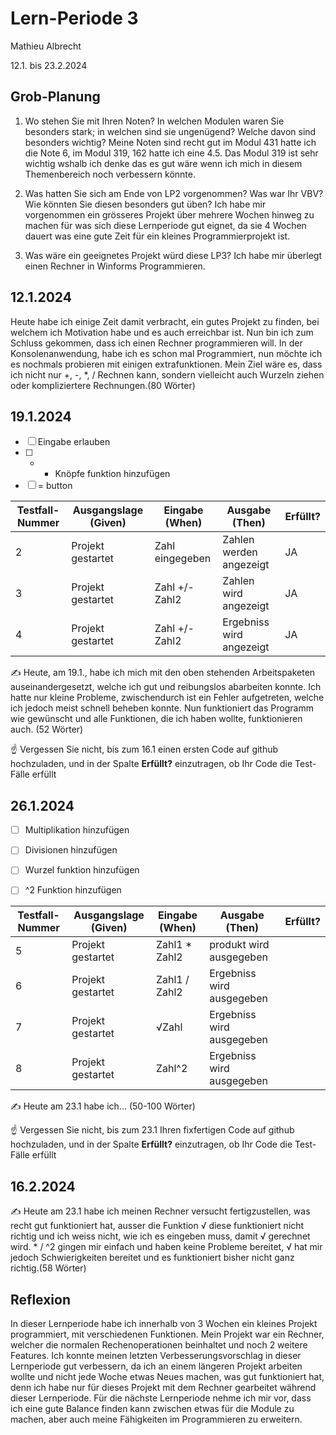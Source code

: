 # Lern-Periode 3

Mathieu Albrecht

12.1. bis 23.2.2024

## Grob-Planung

1. Wo stehen Sie mit Ihren Noten? In welchen Modulen waren Sie besonders stark; in welchen sind sie ungenügend? Welche davon sind besonders wichtig?
Meine Noten sind recht gut im Modul 431 hatte ich die Note 6, im Modul 319, 162 hatte ich eine 4.5. Das Modul 319 ist sehr wichtig wshalb ich denke das es gut wäre wenn ich mich in diesem Themenbereich noch verbessern könnte.

2. Was hatten Sie sich am Ende von LP2 vorgenommen? Was war Ihr VBV? Wie könnten Sie diesen besonders gut üben?
Ich habe mir vorgenommen ein grösseres Projekt über mehrere Wochen hinweg zu machen für was sich diese Lernperiode gut eignet, da sie 4 Wochen dauert was eine gute Zeit für ein kleines Programmierprojekt ist.

3. Was wäre ein geeignetes Projekt würd diese LP3?
Ich habe mir überlegt einen Rechner in Winforms Programmieren.

## 12.1.2024

Heute habe ich einige Zeit damit verbracht, ein gutes Projekt zu finden, bei welchem ich Motivation habe und es auch erreichbar ist. Nun bin ich zum Schluss gekommen, dass ich einen Rechner programmieren will. In der Konsolenanwendung, habe ich es schon mal Programmiert, nun möchte ich es nochmals probieren mit einigen extrafunktionen. Mein Ziel wäre es, dass ich nicht nur +, -, *, / Rechnen kann, sondern vielleicht auch Wurzeln ziehen oder kompliziertere Rechnungen.(80 Wörter)

## 19.1.2024

- [ ] Eingabe erlauben
- [ ] + - Knöpfe funktion hinzufügen
- [ ] = button

| Testfall-Nummer | Ausgangslage (Given) | Eingabe (When)   | Ausgabe (Then)           | Erfüllt? |
| --------------- | -------------------- | -----------------| ------------------------ | -------- |
| 2               |Projekt gestartet     |  Zahl eingegeben |Zahlen werden angezeigt   |  JA      |
| 3               |Projekt gestartet     |  Zahl +/- Zahl2  |Zahlen wird angezeigt     |  JA      |
| 4               |Projekt gestartet     |  Zahl +/- Zahl2  |Ergebniss wird angezeigt  |  JA      |

✍️ Heute, am 19.1., habe ich mich mit den oben stehenden Arbeitspaketen auseinandergesetzt, welche ich gut und reibungslos abarbeiten konnte. Ich hatte nur kleine Probleme, zwischendurch ist ein Fehler aufgetreten, welche ich jedoch meist schnell beheben konnte. Nun funktioniert das Programm wie gewünscht und alle Funktionen, die ich haben wollte, funktionieren auch. (52 Wörter)

☝️ Vergessen Sie nicht, bis zum 16.1 einen ersten Code auf github hochzuladen, und in der Spalte **Erfüllt?** einzutragen, ob Ihr Code die Test-Fälle erfüllt

## 26.1.2024

- [ ] Multiplikation hinzufügen
- [ ] Divisionen hinzufügen
- [ ] Wurzel funktion hinzufügen
- [ ] ^2 Funktion hinzufügen


| Testfall-Nummer | Ausgangslage (Given)                                         | Eingabe (When)              | Ausgabe (Then) | Erfüllt? |
| --------------- | ------------------------------------------------------------ | --------------------------- | ------------------------- | -------- |
| 5               |  Projekt gestartet                                           |  Zahl1 * Zahl2              | produkt wird ausgegeben   |          |
| 6               | Projekt gestartet                                            | Zahl1 / Zahl2               | Ergebniss wird ausgegeben |          |
| 7               |  Projekt gestartet                                           | √Zahl                       | Ergebniss wird ausgegeben |          |
| 8               |  Projekt gestartet                                           | Zahl^2                      | Ergebniss wird ausgegeben |          |

✍️ Heute am 23.1 habe ich... (50-100 Wörter)

☝️ Vergessen Sie nicht, bis zum 23.1 Ihren fixfertigen Code auf github hochzuladen, und in der Spalte **Erfüllt?** einzutragen, ob Ihr Code die Test-Fälle erfüllt

## 16.2.2024

✍️ Heute am 23.1 habe ich meinen Rechner versucht fertigzustellen, was recht gut funktioniert hat, ausser die Funktion √ diese funktioniert nicht richtig und ich weiss nicht, wie ich es eingeben muss, damit √ gerechnet wird. * / ^2 gingen mir einfach und haben keine Probleme bereitet, √ hat mir jedoch Schwierigkeiten bereitet und es funktioniert bisher nicht ganz richtig.(58 Wörter)

## Reflexion

In dieser Lernperiode habe ich innerhalb von 3 Wochen ein kleines Projekt programmiert, mit verschiedenen Funktionen. Mein Projekt war ein Rechner, welcher die normalen Rechenoperationen beinhaltet und noch 2 weitere Features. Ich konnte meinen letzten Verbesserungsvorschlag in dieser Lernperiode gut verbessern, da ich an einem längeren Projekt arbeiten wollte und nicht jede Woche etwas Neues machen, was gut funktioniert hat, denn ich habe nur für dieses Projekt mit dem Rechner gearbeitet während dieser Lernperiode. Für die nächste Lernperiode nehme ich mir vor, dass ich eine gute Balance finden kann zwischen etwas für die Module zu machen, aber auch meine Fähigkeiten im Programmieren zu erweitern.


